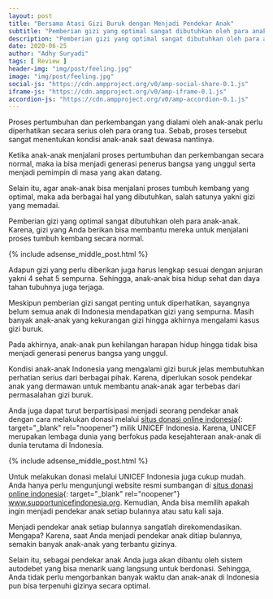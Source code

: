 ```yaml
---
layout: post
title: "Bersama Atasi Gizi Buruk dengan Menjadi Pendekar Anak"
subtitle: "Pemberian gizi yang optimal sangat dibutuhkan oleh para anak-anak."
description: "Pemberian gizi yang optimal sangat dibutuhkan oleh para anak-anak. Karena, gizi yang Anda berikan bisa membantu mereka untuk menjalani proses tumbuh kembang secara normal."
date: 2020-06-25
author: "Adhy Suryadi"
tags: [ Review ]
header-img: "img/post/feeling.jpg"
image: "img/post/feeling.jpg"
social-js: "https://cdn.ampproject.org/v0/amp-social-share-0.1.js"
iframe-js: "https://cdn.ampproject.org/v0/amp-iframe-0.1.js"
accordion-js: "https://cdn.ampproject.org/v0/amp-accordion-0.1.js"
---
```


Proses pertumbuhan dan perkembangan yang dialami oleh anak-anak perlu diperhatikan secara serius oleh para orang tua. Sebab, proses tersebut sangat menentukan kondisi anak-anak saat dewasa nantinya.

Ketika anak-anak menjalani proses pertumbuhan dan perkembangan secara normal, maka ia bisa menjadi generasi penerus bangsa yang unggul serta menjadi pemimpin di masa yang akan datang.

Selain itu, agar anak-anak bisa menjalani proses tumbuh kembang yang optimal, maka ada berbagai hal yang dibutuhkan, salah satunya yakni gizi yang memadai.

Pemberian gizi yang optimal sangat dibutuhkan oleh para anak-anak. Karena, gizi yang Anda berikan bisa membantu mereka untuk menjalani proses tumbuh kembang secara normal.

{% include adsense_middle_post.html %}

Adapun gizi yang perlu diberikan juga harus lengkap sesuai dengan anjuran yakni 4 sehat 5 sempurna. Sehingga, anak-anak bisa hidup sehat dan daya tahan tubuhnya juga terjaga.

Meskipun pemberian gizi sangat penting untuk diperhatikan, sayangnya belum semua anak di Indonesia mendapatkan gizi yang sempurna. Masih banyak anak-anak yang kekurangan gizi hingga akhirnya mengalami kasus gizi buruk.

Pada akhirnya, anak-anak pun kehilangan harapan hidup hingga tidak bisa menjadi generasi penerus bangsa yang unggul.

Kondisi anak-anak Indonesia yang mengalami gizi buruk jelas membutuhkan perhatian serius dari berbagai pihak. Karena, diperlukan sosok pendekar anak yang dermawan untuk membantu anak-anak agar terbebas dari permasalahan gizi buruk.

Anda juga dapat turut berpartisipasi menjadi seorang pendekar anak dengan cara melakukan donasi melalui [situs donasi online indonesia](https://www.supportunicefindonesia.org/contact-us "situs donasi online indonesia"){: target="_blank" rel="noopener"} milik UNICEF Indonesia. Karena, UNICEF merupakan lembaga dunia yang berfokus pada kesejahteraan anak-anak di dunia terutama di Indonesia.

{% include adsense_middle_post.html %}

Untuk melakukan donasi melalui UNICEF Indonesia juga cukup mudah. Anda hanya perlu mengunjungi website resmi sumbangan di [situs donasi online indonesia](https://www.supportunicefindonesia.org/contact-us "situs donasi online indonesia"){: target="_blank" rel="noopener"} www.supportunicefindonesia.org. Kemudian, Anda bisa memilih apakah ingin menjadi pendekar anak setiap bulannya atau satu kali saja.

Menjadi pendekar anak setiap bulannya sangatlah direkomendasikan. Mengapa? Karena, saat Anda menjadi pendekar anak ditiap bulannya, semakin banyak anak-anak yang terbantu gizinya.

Selain itu, sebagai pendekar anak Anda juga akan dibantu oleh sistem autodebet yang bisa menarik uang langsung untuk berdonasi. Sehingga, Anda tidak perlu mengorbankan banyak waktu dan anak-anak di Indonesia pun bisa terpenuhi gizinya secara optimal.
